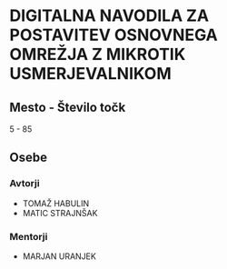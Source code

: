 # DIGITALNA NAVODILA ZA POSTAVITEV OSNOVNEGA OMREŽJA Z MIKROTIK USMERJEVALNIKOM
## Mesto - Število točk
5 - 85
## Osebe
### Avtorji
 * TOMAŽ HABULIN
 * MATIC STRAJNŠAK
### Mentorji
 * MARJAN URANJEK